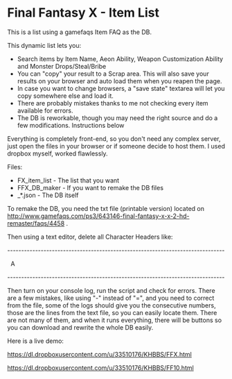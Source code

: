 # Final Fantasy X - Item List

This is a list using a gamefaqs Item FAQ as the DB.

This dynamic list lets you:
- Search items by Item Name, Aeon Ability, Weapon Customization Ability and Monster Drops/Steal/Bribe
- You can "copy" your result to a Scrap area. This will also save your results on your browser and auto load them when you reapen the page.
- In case you want to change browsers, a "save state" textarea will let you copy somewhere else and load it.
- There are probably mistakes thanks to me not checking every item available for errors.
- The DB is reworkable, though you may need the right source and do a few modifications. Instructions below

Everything is completely front-end, so you don't need any complex server, just open the files in your browser or if someone decide to host them. I used dropbox myself, worked flawlessly.

Files:
- FX_item_list - The list that you want
- FFX_DB_maker - If you want to remake the DB files
- _*.json - The DB itself

To remake the DB, you need the txt file (printable version) located on http://www.gamefaqs.com/ps3/643146-final-fantasy-x-x-2-hd-remaster/faqs/4458 .

Then using a text editor, delete all Character Headers like:

\------------------------------------------------------------------------------

&nbsp;                                     A

\------------------------------------------------------------------------------

Then turn on your console log, run the script and check for errors. There are a few mistakes, like using "-" instead of "=", and you need to correct from the file, some of the logs should give you the consecutive numbers, those are the lines from the text file, so you can easily locate them. There are not many of them, and when it runs everything, there will be buttons so you can download and rewrite the whole DB easily.

Here is a live demo:

https://dl.dropboxusercontent.com/u/33510176/KHBBS/FFX.html

https://dl.dropboxusercontent.com/u/33510176/KHBBS/FF10.html
